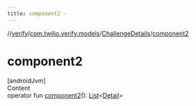 ```yaml
---
title: component2 -
---
```

//[verify](../../index.md)/[com.twilio.verify.models](../index.md)/[ChallengeDetails](index.md)/[component2](component2.md)



# component2  
[androidJvm]  
Content  
operator fun [component2](component2.md)(): [List](https://kotlinlang.org/api/latest/jvm/stdlib/kotlin.collections/-list/index.html)<[Detail](../-detail/index.md)>  



